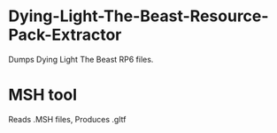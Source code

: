# Dying-Light-The-Beast-Resource-Pack-Extractor
Dumps Dying Light The Beast RP6 files.

# MSH tool
Reads .MSH files, Produces .gltf